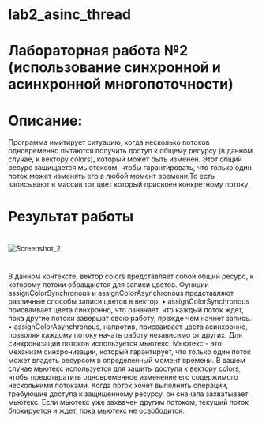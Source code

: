 # lab2_asinc_thread
# Лабораторная работа №2 (использование синхронной и асинхронной многопоточности)
# Описание:
Программа имитирует ситуацию, когда несколько потоков одновременно пытаются получить доступ к общему ресурсу (в данном случае, к вектору colors), который может быть изменен. Этот общий ресурс защищается мьютексом, чтобы гарантировать, что только один поток может изменять его в любой момент времени.То есть записывают в массив тот цвет который присвоен конкретному потоку.
# Результат работы
#
![Screenshot_2](https://github.com/leha123456789/lab2_asinc_thread/assets/19330391/4fb90e21-c1ec-481b-9b06-fbe6673da03c)
#
В данном контексте, вектор colors представляет собой общий ресурс, к которому потоки обращаются для записи цветов. Функции assignColorSynchronous и assignColorAsynchronous представляют различные способы записи цветов в вектор.
•	assignColorSynchronous присваивает цвета синхронно, что означает, что каждый поток ждет, пока другие потоки завершат свою работу, прежде чем начнет запись.
•	assignColorAsynchronous, напротив, присваивает цвета асинхронно, позволяя каждому потоку начать работу независимо от других.
Для синхронизации потоков используется мьютекс. Мьютекс - это механизм синхронизации, который гарантирует, что только один поток может владеть ресурсом в определенный момент времени. В вашем случае мьютекс используется для защиты доступа к вектору colors, чтобы предотвратить одновременное изменение его содержимого несколькими потоками.
Когда поток хочет выполнить операции, требующие доступа к защищенному ресурсу, он сначала захватывает мьютекс. Если мьютекс уже захвачен другим потоком, текущий поток блокируется и ждет, пока мьютекс не освободится.
